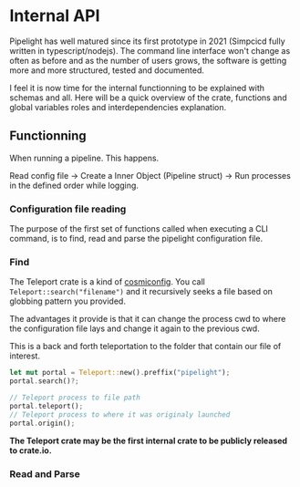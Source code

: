 # Internal API

Pipelight has well matured since its first prototype in 2021 (Simpcicd fully written in typescript/nodejs).
The command line interface won't change as often as before and as the number of users grows,
the software is getting more and more structured, tested and documented.

I feel it is now time for the internal functionning to be explained with schemas and all.
Here will be a quick overview of the crate, functions and global variables roles and interdependencies explanation.

## Functionning

When running a pipeline.
This happens.

Read config file -> Create a Inner Object (Pipeline struct) -> Run processes in the defined order while logging.

### Configuration file reading

The purpose of the first set of functions called when executing a CLI command,
is to find, read and parse the pipelight configuration file.

### Find

The Teleport crate is a kind of [cosmiconfig](https://github.com/cosmiconfig/cosmiconfig).
You call `Teleport::search("filename")` and it recursively seeks a file based on globbing pattern you provided.

The advantages it provide is that it can change the process cwd to where the configuration file lays and change it again to the previous cwd.

This is a back and forth teleportation to the folder that contain our file of interest.

```rs
let mut portal = Teleport::new().preffix("pipelight");
portal.search()?;

// Teleport process to file path
portal.teleport();
// Teleport process to where it was originaly launched
portal.origin();

```

**The Teleport crate may be the first internal crate to be publicly released to crate.io.**

### Read and Parse
